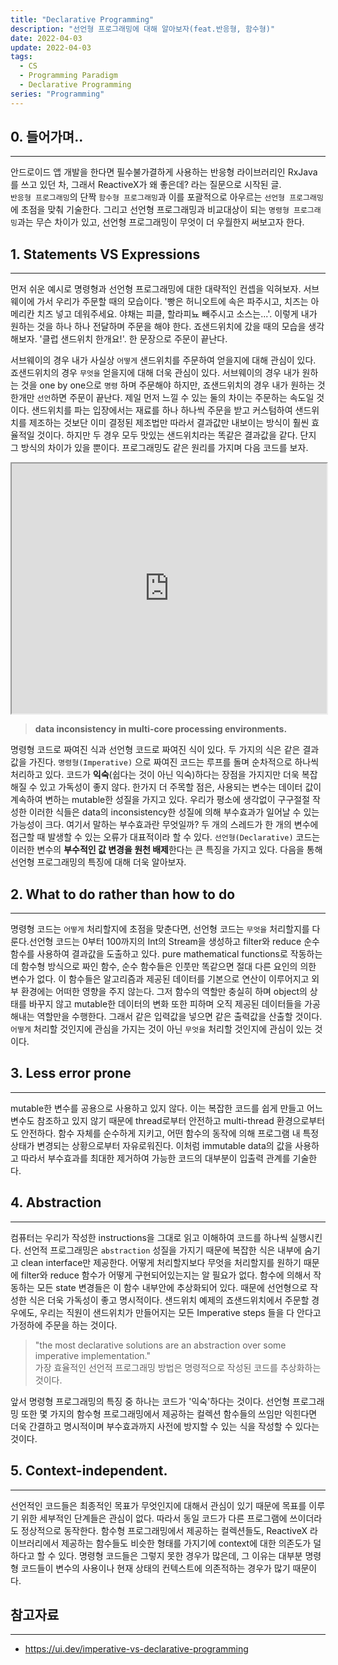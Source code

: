 ```yaml
---
title: "Declarative Programming"
description: "선언형 프로그래밍에 대해 알아보자(feat.반응형, 함수형)"
date: 2022-04-03
update: 2022-04-03
tags:
  - CS
  - Programming Paradigm
  - Declarative Programming
series: "Programming"
---
```


## 0. 들어가며..

---

안드로이드 앱 개발을 한다면 필수불가결하게 사용하는 반응형 라이브러리인 RxJava를 쓰고 있던 차, 그래서 ReactiveX가 왜 좋은데? 라는 질문으로 시작된 글. <br>
`반응형 프로그래밍`의 단짝 `함수형 프로그래밍`과 이를 포괄적으로 아우르는 `선언형 프로그래밍`에 초점을 맞춰 기술한다. 그리고 선언형 프로그래밍과 비교대상이 되는 `명령형 프로그래밍`과는 무슨 차이가 있고, 선언형 프로그래밍이 무엇이 더 우월한지 써보고자 한다.

## 1. Statements VS Expressions

---

먼저 쉬운 예시로 명령형과 선언형 프로그래밍에 대한 대략적인 컨셉을 익혀보자. 서브웨이에 가서 우리가 주문할 때의 모습이다.
'빵은 허니오트에 속은 파주시고, 치즈는 아메리칸 치즈 넣고 데워주세요. 야채는 피클, 할라피뇨 빼주시고 소스는...'. 이렇게 내가 원하는 것을 하나 하나 전달하며 주문을 해야 한다. 죠샌드위치에 갔을 때의 모습을 생각해보자. '클럽 샌드위치 한개요!'. 한 문장으로 주문이 끝난다.

서브웨이의 경우 내가 사실상 `어떻게` 샌드위치를 주문하여 얻을지에 대해 관심이 있다. 죠샌드위치의 경우 `무엇을` 얻을지에 대해 더욱 관심이 있다. 서브웨이의 경우 내가 원하는 것을 one by one으로 `명령` 하며 주문해야 하지만, 죠샌드위치의 경우 내가 원하는 것 한개만 `선언`하면 주문이 끝난다. 제일 먼저 느낄 수 있는 둘의 차이는 주문하는 속도일 것이다. 샌드위치를 파는 입장에서는 재료를 하나 하나씩 주문을 받고 커스텀하여 샌드위치를 제조하는 것보단 이미 결정된 제조법만 따라서 결과값만 내보이는 방식이 훨씬 효율적일 것이다.
하지만 두 경우 모두 맛있는 샌드위치라는 똑같은 결과값을 같다. 단지 그 방식의 차이가 있을 뿐이다. 프로그래밍도 같은 원리를 가지며 다음 코드를 보자.

<iframe src="https://pl.kotl.in/z3At5JeV7?theme=darcula" width="100%" height="400"></iframe>

> **data inconsistency in multi-core processing environments.**

명령형 코드로 짜여진 식과 선언형 코드로 짜여진 식이 있다. 두 가지의 식은 같은 결과값을 가진다. `명령형(Imperative)` 으로 짜여진 코드는 루프를 돌며 순차적으로 하나씩 처리하고 있다. 코드가 **익숙**(쉽다는 것이 아닌 익숙)하다는 장점을 가지지만 더욱 복잡해질 수 있고 가독성이 좋지 않다. 한가지 더 주목할 점은, 사용되는 변수는 데이터 값이 계속하여 변하는 mutable한 성질을 가지고 있다. 우리가 평소에 생각없이 구구절절 작성한 이러한 식들은 data의 inconsistency한 성질에 의해 부수효과가 일어날 수 있는 가능성이 크다. 여기서 말하는 부수효과란 무엇일까?
두 개의 스레드가 한 개의 변수에 접근할 때 발생할 수 있는 오류가 대표적이라 할 수 있다. `선언형(Declarative)` 코드는 이러한 변수의 **부수적인 값 변경을 원천 배제**한다는 큰 특징을 가지고 있다. 다음을 통해 선언형 프로그래밍의 특징에 대해 더욱 알아보자.

## 2. What to do rather than how to do

---

명령형 코드는 `어떻게` 처리할지에 초점을 맞춘다면, 선언형 코드는 `무엇을` 처리할지를 다룬다.선언형 코드는 0부터 100까지의 Int의 Stream을 생성하고 filter와 reduce 순수함수를 사용하여 결과값을 도출하고 있다. pure mathematical functions로 작동하는데 함수형 방식으로 짜인 함수, 순수 함수들은 인풋만 똑같으면 절대 다른 요인의 의한 변수가 없다. 이 함수들은 알고리즘과 제공된 데이터를 기본으로 연산이 이루어지고 외부 환경에는 어떠한 영향을 주지 않는다. 그저 함수의 역할만 충실히 하며 object의 상태를 바꾸지 않고 mutable한 데이터의 변화 또한 피하며 오직 제공된 데이터들을 가공해내는 역할만을 수행한다. 그래서 같은 입력값을 넣으면 같은 출력값을 산출할 것이다. `어떻게` 처리할 것인지에 관심을 가지는 것이 아닌 `무엇을` 처리할 것인지에 관심이 있는 것이다.

## 3. Less error prone

---

mutable한 변수를 공용으로 사용하고 있지 않다. 이는 복잡한 코드를 쉽게 만들고 어느 변수도 참조하고 있지 않기 때문에 thread로부터 안전하고 multi-thread 환경으로부터도 안전하다. 함수 자체를 순수하게 지키고, 어떤 함수의 동작에 의해 프로그램 내 특정 상태가 변경되는 상황으로부터 자유로워진다. 이처럼 immutable data의 값을 사용하고 따라서 부수효과를 최대한 제거하여 가능한 코드의 대부분이 입출력 관계를 기술한다.

## 4. Abstraction

---

컴퓨터는 우리가 작성한 instructions을 그대로 읽고 이해하여 코드를 하나씩 실행시킨다. 선언적 프로그래밍은 `abstraction` 성질을 가지기 때문에 복잡한 식은 내부에 숨기고 clean interface만 제공한다. 어떻게 처리할지보다 무엇을 처리할지를 원하기 때문에 filter와 reduce 함수가 어떻게 구현되어있는지는 알 필요가 없다. 함수에 의해서 작동하는 모든 state 변경들은 이 함수 내부안에 추상화되어 있다. 때문에 선언형으로 작성한 식은 더욱 가독성이 좋고 명시적이다.
샌드위치 예제의 죠샌드위치에서 주문할 경우에도, 우리는 직원이 샌드위치가 만들어지는 모든 Imperative steps 들을 다 안다고 가정하에 주문을 하는 것이다.

> "the most declarative solutions are an abstraction over some imperative implementation." <br>
> 가장 효율적인 선언적 프로그래밍 방법은 명령적으로 작성된 코드를 추상화하는 것이다.

앞서 명령형 프로그래밍의 특징 중 하나는 코드가 '익숙'하다는 것이다. 선언형 프로그래밍 또한 몇 가지의 함수형 프로그래밍에서 제공하는 컬렉션 함수들의 쓰임만 익힌다면 더욱 간결하고 명시적이며 부수효과까지 사전에 방지할 수 있는 식을 작성할 수 있다는 것이다.

## 5. Context-independent.

---

선언적인 코드들은 최종적인 목표가 무엇인지에 대해서 관심이 있기 때문에 목표를 이루기 위한 세부적인 단계들은 관심이 없다. 따라서 동일 코드가 다른 프로그램에 쓰이더라도 정상적으로 동작한다. 함수형 프로그래밍에서 제공하는 컬렉션들도, ReactiveX 라이브러리에서 제공하는 함수들도 비슷한 형태를 가지기에 context에 대한 의존도가 덜 하다고 할 수 있다. 명령형 코드들은 그렇지 못한 경우가 많은데, 그 이유는 대부분 명령형 코드들이 변수의 사용이나 현재 상태의 컨텍스트에 의존적하는 경우가 많기 때문이다.

## 참고자료

---

- https://ui.dev/imperative-vs-declarative-programming
